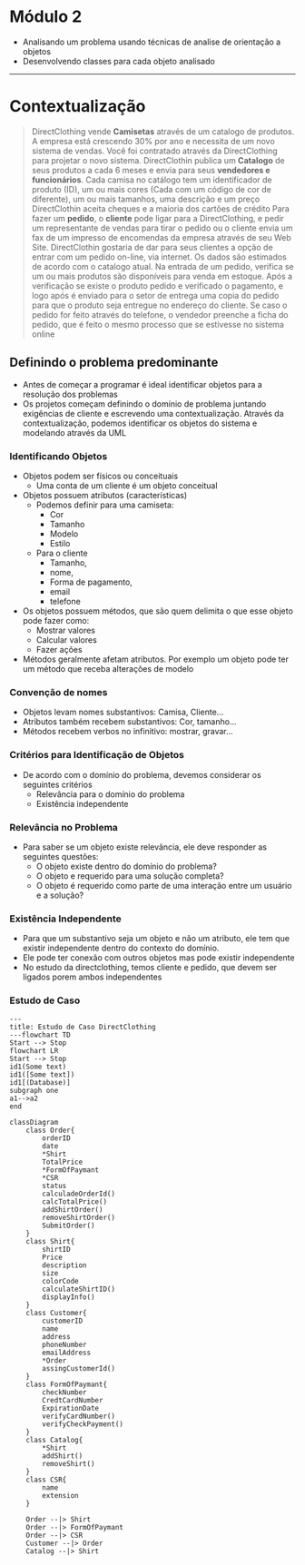 # Módulo 2
- Analisando um problema usando técnicas de analise de orientação a objetos
- Desenvolvendo classes para cada objeto analisado 
- ---
# Contextualização
>  DirectClothing vende **Camisetas** através de um catalogo de produtos. A empresa está crescendo 30% por ano e necessita de um novo sistema de vendas. Você foi contratado através da DirectClothing para projetar o novo sistema.
>  DirectClothin publica um **Catalogo** de seus produtos a cada 6 meses e envia para seus **vendedores e funcionários**. Cada camisa no catálogo tem um identificador de produto (ID), um ou mais cores (Cada com um código de cor de diferente), um ou mais tamanhos, uma descrição e um preço
>  DirectClothin aceita cheques e a maioria dos cartões de crédito
>  Para fazer um **pedido**, o **cliente** pode ligar para a DirectClothing, e pedir um representante de vendas para tirar o pedido ou o cliente envia um fax de um impresso de encomendas da empresa através de seu Web Site.
>  DirectClothin gostaria de dar para seus clientes a opção de entrar com um pedido on-line, via internet. Os dados são estimados de acordo com o catalogo atual.
>  Na entrada de um pedido, verifica se um ou mais produtos são disponíveis para venda em estoque. Após a verificação se existe o produto pedido e verificado o pagamento, e logo após é enviado para o setor de entrega uma copia do pedido para que o produto seja entregue no endereço do cliente. Se caso o pedido for feito através do telefone, o vendedor preenche a ficha do pedido, que é feito o mesmo processo que se estivesse no sistema online

## Definindo o problema predominante
- Antes de começar a programar é ideal identificar objetos para a resolução dos problemas
- Os projetos começam definindo o domínio de problema juntando exigências de cliente e escrevendo uma contextualização. Através da contextualização, podemos identificar os objetos do sistema e modelando através da UML
### Identificando Objetos
- Objetos podem ser físicos ou conceituais
	- Uma conta de um cliente é um objeto conceitual
- Objetos possuem atributos (características)
	- Podemos definir para uma camiseta:
		- Cor
		- Tamanho
		- Modelo
		- Estilo
	- Para o cliente
		- Tamanho, 
		- nome,
		- Forma de pagamento,
		- email
		- telefone
- Os objetos possuem métodos, que são quem delimita o que esse objeto pode fazer como:
	- Mostrar valores
	- Calcular valores
	- Fazer ações
- Métodos geralmente afetam atributos. Por exemplo um objeto pode ter um método que receba alterações de modelo
### Convenção de nomes
- Objetos levam nomes substantivos: Camisa, Cliente...
- Atributos também recebem substantivos: Cor, tamanho...
- Métodos recebem verbos no infinitivo: mostrar, gravar...
### Critérios para Identificação de Objetos
- De acordo com o domínio do problema, devemos considerar os seguintes critérios
	- Relevância para o domínio do problema
	- Existência independente
### Relevância no Problema
- Para saber se um objeto existe relevância, ele deve responder as seguintes questões:
	- O objeto existe dentro do domínio do problema?
	- O objeto e requerido para uma solução completa?
	- O objeto é requerido como parte de uma interação entre um usuário e a solução?
### Existência Independente
- Para que um substantivo seja um objeto e não um atributo, ele tem que existir independente dentro do contexto do domínio. 
- Ele pode ter conexão com outros objetos mas pode existir independente
- No estudo da directclothing, temos cliente e pedido, que devem ser ligados porem ambos independentes 
### Estudo de Caso
```mermaid
---
title: Estudo de Caso DirectClothing
---flowchart TD
Start --> Stop
flowchart LR
Start --> Stop
id1(Some text)
id1([Some text])
id1[(Database)]
subgraph one
a1-->a2
end

classDiagram
	class Order{
		orderID
		date
		*Shirt
		TotalPrice
		*FormOfPaymant
		*CSR
		status
		calculadeOrderId()
		calcTotalPrice()
		addShirtOrder()
		removeShirtOrder()
		SubmitOrder()
	}
	class Shirt{
		shirtID
		Price
		description
		size
		colorCode
		calculateShirtID()
		displayInfo()
	}
	class Customer{
		customerID
		name
		address
		phoneNumber
		emailAddress
		*Order
		assingCustomerId()
	}
	class FormOfPaymant{
		checkNumber
		CredtCardNumber
		ExpirationDate
		verifyCardNumber()
		verifyCheckPayment()
	}
	class Catalog{
		*Shirt
		addShirt()
		removeShirt()
	}
	class CSR{
		name
		extension
	}
	
	Order --|> Shirt
	Order --|> FormOfPaymant
	Order --|> CSR
	Customer --|> Order
	Catalog --|> Shirt
```



